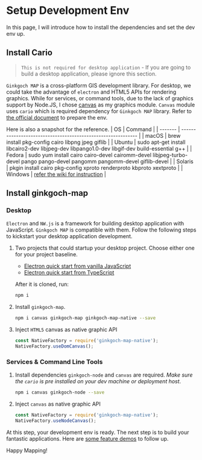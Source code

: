 # Setup Development Env
In this page, I will introduce how to install the dependencies and set the dev env up. 

## Install Cario
> `This is not required for desktop application` - If you are going to build a desktop application, please ignore this section.

`Ginkgoch MAP` is a cross-platform GIS development library. For desktop, we could take the advantage of `electron` and HTML5 APIs for rendering graphics. While for services, or command tools, due to the lack of graphics support by Node.JS, I chose [canvas](https://www.npmjs.com/package/canvas) as my graphics module. `Canvas` module uses `cario` which is required dependency for `Ginkgoch MAP` library. Refer to [the official document](https://github.com/Automattic/node-canvas) to prepare the env. 

Here is also a snapshot for the reference.
| OS      | Command                                                      |
| ------- | ------------------------------------------------------------ |
| macOS   | brew install pkg-config cairo libpng jpeg giflib             |
| Ubuntu  | sudo apt-get install libcairo2-dev libjpeg-dev libpango1.0-dev libgif-dev build-essential g++ |
| Fedora  | sudo yum install cairo cairo-devel cairomm-devel libjpeg-turbo-devel pango pango-devel pangomm pangomm-devel giflib-devel |
| Solaris | pkgin install cairo pkg-config xproto renderproto kbproto xextproto |
| Windows | [refer the wiki for instruction](https://github.com/Automattic/node-canvas/wiki/Installation---Windows) |

## Install ginkgoch-map

### Desktop
`Electron` and `NW.js` is a framework for building desktop application with JavaScript. `Ginkgoch MAP` is compatible with them. Follow the following steps to kickstart your desktop application development.

1. Two projects that could startup your desktop project. Choose either one for your project baseline.
    * [Electron quick start from vanilla JavaScript](https://github.com/ginkgoch/electron-quick-start)
    * [Electron quick start from TypeScript](https://github.com/ginkgoch/electron-quick-start-typescript)

    After it is cloned, run:
    ```bash
    npm i
    ```
2. Install `ginkgoch-map`.
    ```bash
    npm i canvas ginkgoch-map ginkgoch-map-native --save
    ```
3. Inject `HTML5` canvas as native graphic API
    ```javascript
    const NativeFactory = require('ginkgoch-map-native');
    NativeFactory.useDomCanvas();
    ```

### Services & Command Line Tools
1. Install dependencies
    `ginkgoch-node` and `canvas` are required. _Make sure the `cario` is pre installed on your dev machine or deployment host_.
    ```bash
    npm i canvas ginkgoch-node --save
    ```
2. Inject `canvas` as native graphic API
    ```javascript
    const NativeFactory = require('ginkgoch-map-native');
    NativeFactory.useNodeCanvas();
    ```

At this step, your development env is ready. The next step is to build your fantastic applications. Here are [some feature demos](https://github.com/ginkgoch/map-quick-started-demos) to follow up.

Happy Mapping!